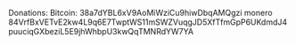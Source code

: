Donations:
Bitcoin:
38a7dYBL6xV9AoMiWziCu9hiwDbqAMQgzi
monero
84VrfBxVETvE2kw4L9q6E7TwptWS11mSWZVuqgJD5XfTfmGpP6UKdmdJ4puuciqGXbeziL5E9jhWhbpU3kwQqTMNRdYW7YA

